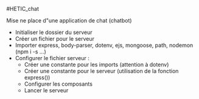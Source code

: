 #HETIC_chat

Mise ne place d"une application de chat (chatbot)

- Initialiser le dossier du serveur 
- Créer un fichier pour le serveur
- Importer express, body-parser, dotenv, ejs, mongoose, path, nodemon (npm i -s ...)
- Configurer le fichier serveur :
    - Créer une constante pour les imports (attention à dotenv)
    - Créer une constante pour le serveur (utilisation de la fonction express())
    - Configurer les composants
    - Lancer le serveur 